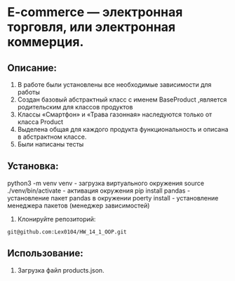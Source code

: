 # E-commerce — электронная торговля, или электронная коммерция.

## Описание:
1) В работе были установлены все необходимые зависимости для работы
2) Создан базовый абстрактный класс с именем BaseProduct ,является родительским для классов продуктов
3) Классы «Смартфон» и «Трава газонная» наследуются только от класса Product
4) Выделена общая для каждого продукта функциональность и описана в абстрактном классе.
5) Были написаны тесты

## Установка:
python3 -m venv venv - загрузка виртуального окружения
source ./venv/bin/activate - активация окружения
pip install pandas - установление пакет pandas в окружении
poerty install - установление менеджера пакетов (менеджер зависимостей)

1. Клонируйте репозиторий:
```
git@github.com:Lex0104/HW_14_1_OOP.git
```
## Использование:
1) Загрузка файл products.json.